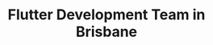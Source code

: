 ---
title: Flutter Development Team in Brisbane
permalink: /landings/flutter-developer-brisbane
technology: Flutter
location: Brisbane
---